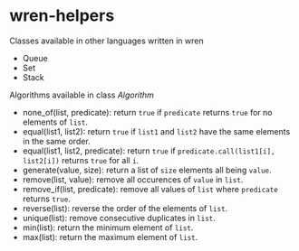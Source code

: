 # wren-helpers
Classes available in other languages written in wren

* Queue
* Set
* Stack

Algorithms available in class *Algorithm*

* none_of(list, predicate): return `true` if `predicate` returns `true` for no elements of `list`.
* equal(list1, list2): return `true` if `list1` and `list2` have the same elements in the same order.
* equal(list1, list2, predicate): return `true` if `predicate.call(list1[i], list2[i])` returns `true` for all `i`.
* generate(value, size): return a list of `size` elements all being `value`.
* remove(list, value): remove all occurences of `value` in `list`.
* remove_if(list, predicate): remove all values of `list` where `predicate` returns `true`.
* reverse(list): reverse the order of the elements of `list`.
* unique(list): remove consecutive duplicates in `list`.
* min(list): return the minimum element of `list`.
* max(list): return the maximum element of `list`.
